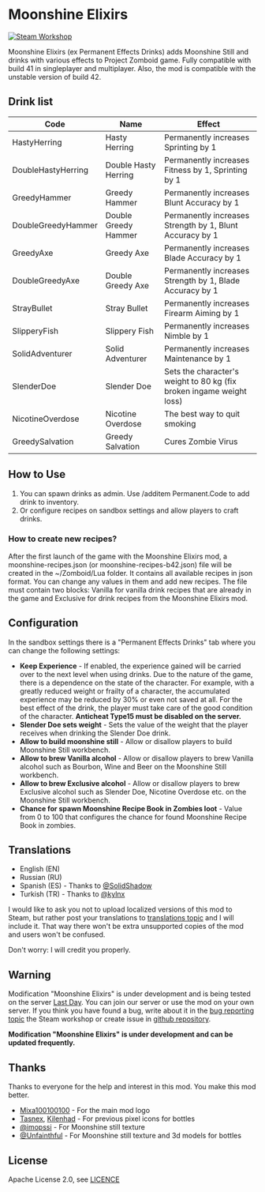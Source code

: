 # Moonshine Elixirs
[![Steam Workshop](assets/steam.svg)](https://steamcommunity.com/sharedfiles/filedetails/?id=1866992334)

Moonshine Elixirs (ex Permanent Effects Drinks) adds Moonshine Still and drinks with various effects to Project Zomboid game. Fully compatible with build 41 in singleplayer and multiplayer. Also, the mod is compatible with the unstable version of build 42.  

## Drink list
| Code               | Name                 | Effect                                                               |
|--------------------|----------------------|----------------------------------------------------------------------|
| HastyHerring       | Hasty Herring        | Permanently increases Sprinting by 1                                 |
| DoubleHastyHerring | Double Hasty Herring | Permanently increases Fitness by 1, Sprinting by 1                   |
| GreedyHammer       | Greedy Hammer        | Permanently increases Blunt Accuracy by 1                            |
| DoubleGreedyHammer | Double Greedy Hammer | Permanently increases Strength by 1, Blunt Accuracy by 1             |
| GreedyAxe          | Greedy Axe           | Permanently increases Blade Accuracy by 1                            |
| DoubleGreedyAxe    | Double Greedy Axe    | Permanently increases Strength by 1, Blade Accuracy by 1             |
| StrayBullet        | Stray Bullet         | Permanently increases Firearm Aiming by 1                            |
| SlipperyFish       | Slippery Fish        | Permanently increases Nimble by 1                                    |
| SolidAdventurer    | Solid Adventurer     | Permanently increases Maintenance by 1                               |
| SlenderDoe         | Slender Doe          | Sets the character's weight to 80 kg (fix broken ingame weight loss) |
| NicotineOverdose   | Nicotine Overdose    | The best way to quit smoking                                         |
| GreedySalvation    | Greedy Salvation     | Cures Zombie Virus                                                   |

## How to Use
1. You can spawn drinks as admin. Use /additem Permanent.Code to add drink to inventory.  
2. Or configure recipes on sandbox settings and allow players to craft drinks.

### How to create new recipes?
After the first launch of the game with the Moonshine Elixirs mod, a moonshine-recipes.json (or moonshine-recipes-b42.json) file will be created in the ~/Zomboid/Lua folder. It contains all available recipes in json format. You can change any values in them and add new recipes. The file must contain two blocks: Vanilla for vanilla drink recipes that are already in the game and Exclusive for drink recipes from the Moonshine Elixirs mod.  

## Configuration
In the sandbox settings there is a "Permanent Effects Drinks" tab where you can change the following settings:  

* **Keep Experience** - If enabled, the experience gained will be carried over to the next level when using drinks. Due to the nature of the game, there is a dependence on the state of the character. For example, with a greatly reduced weight or frailty of a character, the accumulated experience may be reduced by 30% or even not saved at all. For the best effect of the drink, the player must take care of the good condition of the character. **Anticheat Type15 must be disabled on the server.**
* **Slender Doe sets weight** - Sets the value of the weight that the player receives when drinking the Slender Doe drink.
* **Allow to build moonshine still** - Allow or disallow players to build Moonshine Still workbench.
* **Allow to brew Vanilla alcohol** - Allow or disallow players to brew Vanilla alcohol such as Bourbon, Wine and Beer on the Moonshine Still workbench.
* **Allow to brew Exclusive alcohol** - Allow or disallow players to brew Exclusive alcohol such as Slender Doe, Nicotine Overdose etc. on the Moonshine Still workbench.
* **Chance for spawn Moonshine Recipe Book in Zombies loot** - Value from 0 to 100 that configures the chance for found Moonshine Recipe Book in zombies.  

## Translations
* English (EN)  
* Russian (RU)  
* Spanish (ES) - Thanks to [@SolidShadow](https://steamcommunity.com/profiles/76561198170110257)
* Turkish (TR) - Thanks to [@kylnx](https://steamcommunity.com/profiles/76561199200666453)

I would like to ask you not to upload localized versions of this mod to Steam, but rather post your translations to
[translations topic](https://steamcommunity.com/workshop/filedetails/discussion/1866992334/1628538005517020523) and
I will include it. That way there won't be extra unsupported copies of the mod and users won't be confused.

Don't worry: I will credit you properly.  

## Warning
Modification "Moonshine Elixirs" is under development and is being tested on the server [Last Day](https://last-day.wargm.ru). You can join our server or use the mod on your own server.
If you think you have found a bug, write about it in the [bug reporting topic](https://steamcommunity.com/workshop/filedetails/discussion/*/*/)
the Steam workshop or create issue in [github repository](https://github.com/openzomboid/moonshine-elixirs).

**Modification "Moonshine Elixirs" is under development and can be updated frequently.**

## Thanks
Thanks to everyone for the help and interest in this mod. You make this mod better.  

* [Mixa100100100](https://steamcommunity.com/profiles/76561198028625569) - For the main mod logo
* [Tasnex](https://steamcommunity.com/profiles/76561198080983473), [Kilenhad](http://steamcommunity.com/profiles/76561198096794210) - For previous pixel icons for bottles
* [@imopssi](http://steamcommunity.com/profiles/76561198041180030) - For Moonshine still texture
* [@Unfainthful](https://steamcommunity.com/profiles/76561198072217531) - For Moonshine still texture and 3d models for bottles

## License
Apache License 2.0, see [LICENCE](LICENSE)  
